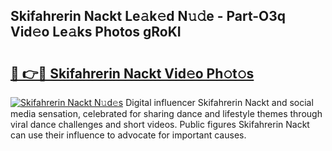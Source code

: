 ## Skifahrerin Nackt Le𝚊k𝚎d N𝚞𝚍e - Part-O3q Vid𝚎o Le𝚊ks Photos gRoKI

# <h2><a href="http://fb33cw.evod.top/?m=Skifahrerin+Nackt">🔗 👉🔴 Skifahrerin Nackt Vid𝚎o Ph𝚘t𝚘s</a></h2>

[![Skifahrerin Nackt N𝚞d𝚎s](https://i.imgur.com/8V9OHl7.gif)](http://fb33cw.evod.top/?m=Skifahrerin+Nackt)
Digital influencer Skifahrerin Nackt and social media sensation, celebrated for sharing dance and lifestyle themes through viral dance challenges and short videos. Public figures Skifahrerin Nackt can use their influence to advocate for important causes. 
